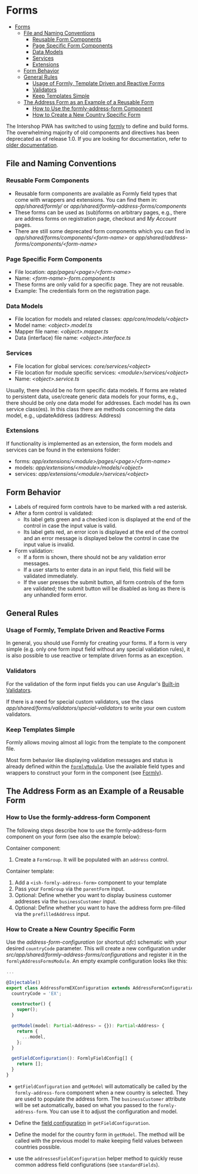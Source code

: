 <!--
kb_guide
kb_pwa
kb_everyone
kb_sync_latest_only
-->

# Forms

- [Forms](#forms)
  - [File and Naming Conventions](#file-and-naming-conventions)
    - [Reusable Form Components](#reusable-form-components)
    - [Page Specific Form Components](#page-specific-form-components)
    - [Data Models](#data-models)
    - [Services](#services)
    - [Extensions](#extensions)
  - [Form Behavior](#form-behavior)
  - [General Rules](#general-rules)
    - [Usage of Formly, Template Driven and Reactive Forms](#usage-of-formly-template-driven-and-reactive-forms)
    - [Validators](#validators)
    - [Keep Templates Simple](#keep-templates-simple)
  - [The Address Form as an Example of a Reusable Form](#the-address-form-as-an-example-of-a-reusable-form)
    - [How to Use the formly-address-form Component](#how-to-use-the-formly-address-form-component)
    - [How to Create a New Country Specific Form](#how-to-create-a-new-country-specific-form)

The Intershop PWA has switched to using [formly](https://formly.dev) to define and build forms.
The overwhelming majority of old components and directives has been deprecated as of release 1.0.
If you are looking for documentation, refer to [older documentation](https://github.com/intershop/intershop-pwa/blob/0.27.0/docs/guides/forms.md).

## File and Naming Conventions

### Reusable Form Components

- Reusable form components are available as Formly field types that come with wrappers and extensions. You can find them in: _app/shared/formly/_ or _app/shared/formly-address-forms/components_
- These forms can be used as (sub)forms on arbitrary pages, e.g., there are address forms on registration page, checkout and _My Account_ pages.
- There are still some deprecated form components which you can find in _app/shared/forms/components/\<form-name>_ or _app/shared/address-forms/components/\<form-name>_

### Page Specific Form Components

- File location: _app/pages/\<page>/\<form-name>_
- Name: _\<form-name>-form.component.ts_
- These forms are only valid for a specific page. They are not reusable.
- Example: The credentials form on the registration page.

### Data Models

- File location for models and related classes: _app/core/models/\<object>_
- Model name: _\<object>.model.ts_
- Mapper file name: _\<object>.mapper.ts_
- Data (interface) file name: _\<object>.interface.ts_

### Services

- File location for global services: _core/services/\<object>_
- File location for module specific services: _\<module>/services/\<object>_
- Name: _\<object>.service.ts_

Usually, there should be no form specific data models.
If forms are related to persistent data, use/create generic data models for your forms, e.g., there should be only one data model for addresses.
Each model has its own service class(es).
In this class there are methods concerning the data model, e.g., updateAddress (address: Address)

### Extensions

If functionality is implemented as an extension, the form models and services can be found in the extensions folder:

- forms: _app/extensions/\<module>/pages/\<page>/\<form-name>_
- models: _app/extensions/\<module>/models/\<object>_
- services: _app/extensions/\<module>/services/\<object>_

## Form Behavior

- Labels of required form controls have to be marked with a red asterisk.
- After a form control is validated:
  - Its label gets green and a checked icon is displayed at the end of the control in case the input value is valid.
  - Its label gets red, an error icon is displayed at the end of the control and an error message is displayed below the control in case the input value is invalid.
- Form validation:
  - If a form is shown, there should not be any validation error messages.
  - If a user starts to enter data in an input field, this field will be validated immediately.
  - If the user presses the submit button, all form controls of the form are validated; the submit button will be disabled as long as there is any unhandled form error.

## General Rules

### Usage of Formly, Template Driven and Reactive Forms

In general, you should use Formly for creating your forms.
If a form is very simple (e.g. only one form input field without any special validation rules), it is also possible to use reactive or template driven forms as an exception.

### Validators

For the validation of the form input fields you can use Angular's [Built-in Validators](https://angular.io/api/forms/Validators).

If there is a need for special custom validators, use the class _app/shared/forms/validators/special-validators_ to write your own custom validators.

### Keep Templates Simple

Formly allows moving almost all logic from the template to the component file.

Most form behavior like displaying validation messages and status is already defined within the [`FormlyModule`](../../src/app/shared/formly/formly.module.ts).
Use the available field types and wrappers to construct your form in the component (see [Formly](./formly.md)).

## The Address Form as an Example of a Reusable Form

### How to Use the formly-address-form Component

The following steps describe how to use the formly-address-form component on your form (see also the example below):

Container component:

1. Create a `FormGroup`. It will be populated with an `address` control.

Container template:

1. Add a `<ish-formly-address-form>` component to your template
2. Pass your `FormGroup` via the `parentForm` input.
3. Optional: Define whether you want to display business customer addresses via the `businessCustomer` input.
4. Optional: Define whether you want to have the address form pre-filled via the `prefilledAddress` input.

### How to Create a New Country Specific Form

Use the _address-form-configuration_ (or shortcut _afc_) schematic with your desired `countryCode` parameter.
This will create a new configuration under _src/app/shared/formly-address-forms/configurations_ and register it in the `formlyAddressFormsModule`.
An empty example configuration looks like this:

```typescript
...

@Injectable()
export class AddressFormEXConfiguration extends AddressFormConfiguration {
  countryCode = 'EX';

  constructor() {
    super();
  }

  getModel(model: Partial<Address> = {}): Partial<Address> {
    return {
      ...model,
    };
  }

  getFieldConfiguration(): FormlyFieldConfig[] {
    return [];
  }
}

```

- `getFieldConfiguration` and `getModel` will automatically be called by the `formly-address-form` component when a new country is selected. They are used to populate the address form. The `businessCustomer` attribute will be set automatically, based on what you passed to the `formly-address-form`. You can use it to adjust the configuration and model.

- Define the [field configuration](./formly.md) in `getFieldConfiguration`.

- Define the model for the country form in `getModel`. The method will be called with the previous model to make keeping field values between countries possible.

- use the `addressesFieldConfiguration` helper method to quickly reuse common address field configurations (see `standardFields`).
